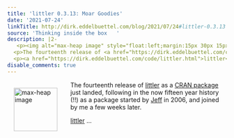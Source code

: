 ```yaml
---
title: 'littler 0.3.13: Moar Goodies'
date: '2021-07-24'
linkTitle: http://dirk.eddelbuettel.com/blog/2021/07/24#littler-0.3.13
source: 'Thinking inside the box   '
description: |2-
   <p><img alt="max-heap image" style="float:left;margin:15px 30px 15px 15px;" width="100" height="100" src="https://dirk.eddelbuettel.com/images/letter-r.png"/></p>
  <p>The fourteenth release of <a href="https://dirk.eddelbuettel.com/code/littler.html">littler</a> as a <a href="https://cran.r-project.org/package=littler">CRAN package</a> just landed, following in the now fifteen year history (!!) as a package started by <a href="http://jeffreyhorner.blogspot.com/">Jeff</a> in 2006, and joined by me a few weeks later.</p>
  <p><a href="https://dirk.eddelbuettel.com/code/littler.html">littler</a> ...
disable_comments: true
---
```

 <p><img alt="max-heap image" style="float:left;margin:15px 30px 15px 15px;" width="100" height="100" src="https://dirk.eddelbuettel.com/images/letter-r.png"/></p>
<p>The fourteenth release of <a href="https://dirk.eddelbuettel.com/code/littler.html">littler</a> as a <a href="https://cran.r-project.org/package=littler">CRAN package</a> just landed, following in the now fifteen year history (!!) as a package started by <a href="http://jeffreyhorner.blogspot.com/">Jeff</a> in 2006, and joined by me a few weeks later.</p>
<p><a href="https://dirk.eddelbuettel.com/code/littler.html">littler</a> ...
